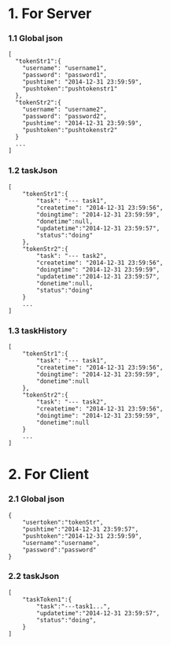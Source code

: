 # 1. For Server

### 1.1 Global json
	[
	  "tokenStr1":{
	    "username": "username1",
	    "password": "password1",
	    "pushtime": "2014-12-31 23:59:59",
	    "pushtoken":"pushtokenstr1"
	  },
	  "tokenStr2":{
	    "username": "username2",
	    "password": "password2",
	    "pushtime": "2014-12-31 23:59:59",
	    "pushtoken":"pushtokenstr2"
	  }
	  ...
	]

### 1.2 taskJson

    [
        "tokenStr1":{
            "task": "--- task1",
            "createtime": "2014-12-31 23:59:56",
            "doingtime": "2014-12-31 23:59:59",
            "donetime":null,
            "updatetime":"2014-12-31 23:59:57",
            "status":"doing"
        },
        "tokenStr2":{
            "task": "--- task2",
            "createtime": "2014-12-31 23:59:56",
            "doingtime": "2014-12-31 23:59:59",
            "updatetime":"2014-12-31 23:59:57",
            "donetime":null,
            "status":"doing"
        }
        ...
    ]


### 1.3 taskHistory
    [
        "tokenStr1":{
            "task": "--- task1",
            "createtime": "2014-12-31 23:59:56",
            "doingtime": "2014-12-31 23:59:59",
            "donetime":null
        },
        "tokenStr2":{
            "task": "--- task2",
            "createtime": "2014-12-31 23:59:56",
            "doingtime": "2014-12-31 23:59:59",
            "donetime":null
        }
        ...
    ]

# 2. For Client

### 2.1 Global json
    
    {
        "usertoken":"tokenStr",
        "pushtime":"2014-12-31 23:59:57",
        "pushtoken":"2014-12-31 23:59:59",
        "username":"username",
        "password":"password"
    }

### 2.2 taskJson

    [
        "taskToken1":{
            "task":"---task1...",
            "updatetime":"2014-12-31 23:59:57",
            "status":"doing",
        }
    ]
    